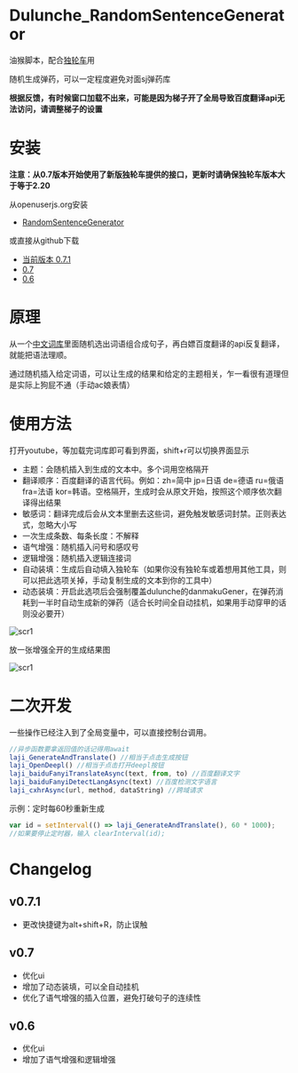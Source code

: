 # Dulunche_RandomSentenceGenerator

油猴脚本，配合[独轮车](https://greasyfork.org/zh-CN/scripts/412464-youtube%E7%8B%AC%E8%BD%AE%E8%BD%A6-auto-youtube-chat-sender)用

随机生成弹药，可以一定程度避免对面sj弹药库

**根据反馈，有时候窗口加载不出来，可能是因为梯子开了全局导致百度翻译api无法访问，请调整梯子的设置**

# 安装

**注意：从0.7版本开始使用了新版独轮车提供的接口，更新时请确保独轮车版本大于等于2.20**

从openuserjs.org安装

- [RandomSentenceGenerator](https://openuserjs.org/scripts/sqrl/RandomSentenceGenerator)

或直接从github下载

- [当前版本 0.7.1](https://github.com/c4d0/Dulunche_RandomSentenceGenerator/raw/main/randomsentencegenerator.user.js)
- [0.7](https://github.com/c4d0/Dulunche_RandomSentenceGenerator/raw/main/legacy/randomsentencegenerator_v0.7.user.js)
- [0.6](https://github.com/c4d0/Dulunche_RandomSentenceGenerator/raw/main/legacy/randomsentencegenerator_v0.6.user.js)

# 原理

从一个[中文词库](https://gist.github.com/c4d0/47b712b20ac1f85724048d500909d1cc)里面随机选出词语组合成句子，再白嫖百度翻译的api反复翻译，就能把语法理顺。

通过随机插入给定词语，可以让生成的结果和给定的主题相关，乍一看很有道理但是实际上狗屁不通（手动ac娘表情）

# 使用方法

打开youtube，等加载完词库即可看到界面，shift+r可以切换界面显示

- 主题：会随机插入到生成的文本中。多个词用空格隔开
- 翻译顺序：百度翻译的语言代码。例如：zh=简中 jp=日语 de=德语 ru=俄语 fra=法语 kor=韩语。空格隔开，生成时会从原文开始，按照这个顺序依次翻译得出结果
- 敏感词：翻译完成后会从文本里删去这些词，避免触发敏感词封禁。正则表达式，忽略大小写
- 一次生成条数、每条长度：不解释
- 语气增强：随机插入问号和感叹号
- 逻辑增强：随机插入逻辑连接词
- 自动装填：生成后自动填入独轮车（如果你没有独轮车或着想用其他工具，则可以把此选项关掉，手动复制生成的文本到你的工具中）
- 动态装填：开启此选项后会强制覆盖dulunche的danmakuGener，在弹药消耗到一半时自动生成新的弹药（适合长时间全自动挂机，如果用手动穿甲的话则没必要开）


![scr1](https://github.com/c4d0/Dulunche_RandomSentenceGenerator/raw/main/img/2020-10-26_11-38-26_chrome.png)

放一张增强全开的生成结果图

![scr1](https://github.com/c4d0/Dulunche_RandomSentenceGenerator/raw/main/2020-10-25_18-49-20_chrome.png)

# 二次开发

一些操作已经注入到了全局变量中，可以直接控制台调用。
``` js
//异步函数要拿返回值的话记得用await
laji_GenerateAndTranslate() //相当于点击生成按钮
laji_OpenDeepl() //相当于点击打开deepl按钮
laji_baiduFanyiTranslateAsync(text, from, to) //百度翻译文字
laji_baiduFanyiDetectLangAsync(text) //百度检测文字语言
laji_cxhrAsync(url, method, dataString) //跨域请求
```

示例：定时每60秒重新生成
``` js
var id = setInterval(() => laji_GenerateAndTranslate(), 60 * 1000);
//如果要停止定时器，输入 clearInterval(id);
```

# Changelog

## v0.7.1
- 更改快捷键为alt+shift+R，防止误触

## v0.7
- 优化ui
- 增加了动态装填，可以全自动挂机
- 优化了语气增强的插入位置，避免打破句子的连续性

## v0.6
- 优化ui
- 增加了语气增强和逻辑增强

